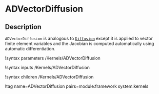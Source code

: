 # ADVectorDiffusion

## Description

`ADVectorDiffusion` is analogous to [`Diffusion`](/Diffusion.md)
except it is applied to vector finite element variables and the Jacobian is
computed automatically using automatic differentiation.

!syntax parameters /Kernels/ADVectorDiffusion

!syntax inputs /Kernels/ADVectorDiffusion

!syntax children /Kernels/ADVectorDiffusion

!tag name=ADVectorDiffusion pairs=module:framework system:kernels
